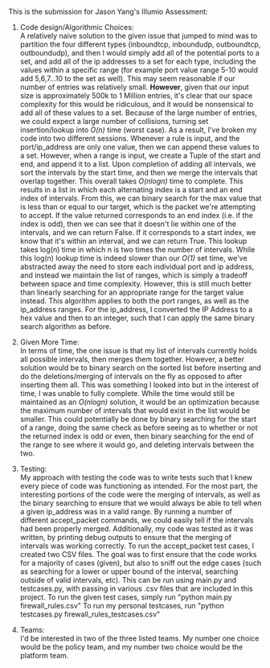 This is the submission for Jason Yang's Illumio Assessment:

1. Code design/Algorithmic Choices: <br />
A relatively naive solution to the given issue that jumped to mind was to partition the four different types (inboundtcp, inboundudp, outboundtcp, outboundudp),
and then I would simply add all of the potential ports to a set, and add all of the ip addresses to a set for each type, including the values within a specific range (for example port value range 5-10 would add 5,6,7...10 to the set as well). This may seem reasonable if our number of entries was relatively small. **However**, given that our input size is approximately 500k to 1 Million entries, it's clear that our space complexity for this would be ridiculous, and it would be nonsensical to add all of these values to a set. Because of the large number of entries, we could expect a large number of collisions, turning set insertion/lookup into *O(n)* time (worst case).
As a result, I've broken my code into two different sessions. Whenever a rule is input, and the port/ip_address are only one value, then we can append these values to a set. However, when a range is input, we create a Tuple of the start and end, and append it to a list. Upon completion of adding all intervals, we sort the intervals by the start time, and then we merge the intervals that overlap together. This overall takes *O(nlogn)* time to complete. This results in a list in which each alternating index is a start and an end index of intervals. From this, we can binary search for the max value that is less than or equal to our target, which is the packet we're attempting to accept. If the value returned corresponds to an end index (i.e. if the index is odd), then we can see that it doesn't lie within one of the intervals, and we can return False. If it corresponds to a start index, we know that it's within an interval, and we can return True. This lookup takes log(n) time in which n is two times the number of intervals.
While this log(n) lookup time is indeed slower than our *O(1)* set time, we've abstracted away the need to store each individual port and ip address, and instead we maintain the list of ranges, which is simply a tradeoff between space and time complexity. However, this is still much better than linearly searching for an appropriate range for the target value instead.
This algorithm applies to both the port ranges, as well as the ip_address ranges. For the ip_address, I converted the IP Address to a hex value and then to an integer, such that I can apply the same binary search algorithm as before.

2. Given More Time: <br />
In terms of time, the one issue is that my list of intervals currently holds all possible intervals, then merges them together. However, a better solution would be to binary search on the sorted list before inserting and do the deletions/merging of intervals on the fly as opposed to after inserting them all. This was something I looked into but in the interest of time, I was unable to fully complete. While the time would still be maintained as an *O(nlogn)* solution, it would be an optimization because the maximum number of intervals that would exist in the list would be smaller. This could potentially be done by binary searching for the start of a range, doing the same check as before seeing as to whether or not the returned index is odd or even, then binary searching for the end of the range to see where it would go, and deleting intervals between the two.

3. Testing: <br />
My approach with testing the code was to write tests such that I knew every piece of code was functioning as intended. For the most part, the interesting portions of the code were the merging of intervals, as well as the binary searching to ensure that we would always be able to tell when a given ip_address was in a valid range. By running a number of different accept_packet commands, we could easily tell if the intervals had been properly merged. Additionally, my code was tested as it was written, by printing debug outputs to ensure that the merging of intervals was working correctly.
To run the accept_packet test cases, I created two CSV files. The goal was to first ensure that the code works for a majority of cases (given), but also to sniff out the edge cases (such as searching for a lower or upper bound of the interval, searching outside of valid intervals, etc). This can be run using main.py and testcases.py, with passing in various .csv files that are included in this project.
To run the given test cases, simply run "python main.py firewall_rules.csv"
To run my personal testcases, run "python testcases.py firewall_rules_testcases.csv"

4. Teams: <br />
I'd be interested in two of the three listed teams. My number one choice would be the policy team, and my number two choice would be the platform team.
